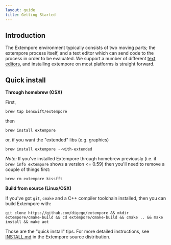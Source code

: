 ```yaml
---
layout: guide
title: Getting Started
---
```


## Introduction

The Extempore environment typically consists of two moving parts; the extempore process itself, and a 
text editor which can send code to the process in order to be evaluated. We support a number of different
<a href="/guides/getting-started/#text-editors">text editors</a>, and installing extempore on most platforms 
is straight forward.

## Quick install

**Through homebrew (OSX)**

First,
```
brew tap benswift/extempore
```
then
```
brew install extempore
```
or, if you want the "extended" libs (e.g. graphics)
```
brew install extempore --with-extended
```
*Note:* If you've installed Extempore through homebrew previously
(i.e. if `brew info extempore` shows a version <= 0.59) then you'll
need to remove a couple of things first:
```
brew rm extempore kissfft
```

**Build from source (Linux/OSX)**

If you've got `git`, `cmake` and a C++ compiler toolchain
installed, then you can build Extempore with:
```
git clone https://github.com/digego/extempore && mkdir extempore/cmake-build && cd extempore/cmake-build && cmake .. && make install && make aot
```

<!-- Get a binary on Windows - put link in here -->

Those are the "quick install" tips. For more detailed instructions,
see
[INSTALL.md](https://github.com/digego/extempore/blob/master/INSTALL.md)
in the Extempore source distribution.
